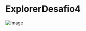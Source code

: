 # ExplorerDesafio4

![image](https://user-images.githubusercontent.com/57717982/203876598-b4aa7bd1-ec88-438d-9add-c56e81e09396.png)
